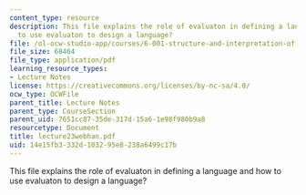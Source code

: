 ```yaml
---
content_type: resource
description: This file explains the role of evaluaton in defining a language and how
  to use evaluaton to design a language?
file: /ol-ocw-studio-app/courses/6-001-structure-and-interpretation-of-computer-programs-spring-2005/14e15fb3332d103295e8238a6499c17b_lecture23webhan.pdf
file_size: 68464
file_type: application/pdf
learning_resource_types:
- Lecture Notes
license: https://creativecommons.org/licenses/by-nc-sa/4.0/
ocw_type: OCWFile
parent_title: Lecture Notes
parent_type: CourseSection
parent_uid: 7651cc87-35de-317d-15a6-1e98f980b9a8
resourcetype: Document
title: lecture23webhan.pdf
uid: 14e15fb3-332d-1032-95e8-238a6499c17b
---
```

This file explains the role of evaluaton in defining a language and how to use evaluaton to design a language?